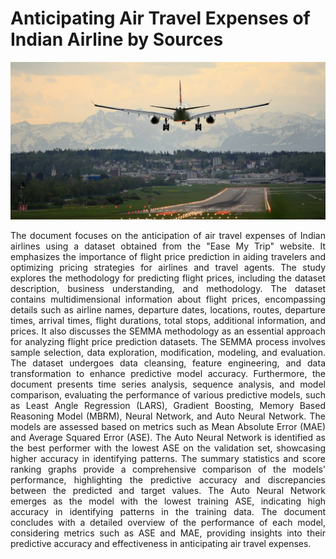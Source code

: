 # Anticipating Air Travel Expenses of Indian Airline by Sources

<p align="center">
  <img src="6244d500-b563-11eb-81bf-4152336a0af8.jpeg" alt="Alt text">
</p>

<p style="text-align: justify;"> The document focuses on the anticipation of air travel expenses of Indian airlines using a dataset obtained from the "Ease My Trip" website. It emphasizes the importance of flight price prediction in aiding travelers and optimizing pricing strategies for airlines and travel agents. The study explores the methodology for predicting flight prices, including the dataset description, business understanding, and methodology. The dataset contains multidimensional information about flight prices, encompassing details such as airline names, departure dates, locations, routes, departure times, arrival times, flight durations, total stops, additional information, and prices. It also discusses the SEMMA methodology as an essential approach for analyzing flight price prediction datasets. The SEMMA process involves sample selection, data exploration, modification, modeling, and evaluation. The dataset undergoes data cleansing, feature engineering, and data transformation to enhance predictive model accuracy. Furthermore, the document presents time series analysis, sequence analysis, and model comparison, evaluating the performance of various predictive models, such as Least Angle Regression (LARS), Gradient Boosting, Memory Based Reasoning Model (MBRM), Neural Network, and Auto Neural Network. The models are assessed based on metrics such as Mean Absolute Error (MAE) and Average Squared Error (ASE). The Auto Neural Network is identified as the best performer with the lowest ASE on the validation set, showcasing higher accuracy in identifying patterns. The summary statistics and score ranking graphs provide a comprehensive comparison of the models' performance, highlighting the predictive accuracy and discrepancies between the predicted and target values. The Auto Neural Network emerges as the model with the lowest training ASE, indicating high accuracy in identifying patterns in the training data. The document concludes with a detailed overview of the performance of each model, considering metrics such as ASE and MAE, providing insights into their predictive accuracy and effectiveness in anticipating air travel expenses. </p>
